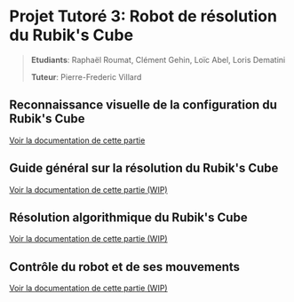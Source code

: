 # Projet Tutoré 3: Robot de résolution du Rubik's Cube

>**Etudiants**: Raphaël Roumat, Clément Gehin, Loïc Abel, Loris Dematini
>
>**Tuteur**: Pierre-Frederic Villard

## Reconnaissance visuelle de la configuration du Rubik's Cube

[Voir la documentation de cette partie](docs/color_detection/color_detection.md)

## Guide général sur la résolution du Rubik's Cube

[Voir la documentation de cette partie (WIP)](docs/solve/solve.md)

## Résolution algorithmique du Rubik's Cube

[Voir la documentation de cette partie (WIP)](docs/algorithm_solve/algorithm_solve.md)

## Contrôle du robot et de ses mouvements

[Voir la documentation de cette partie (WIP)](docs/robot/robot.md)